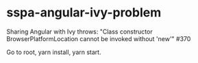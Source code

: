 # sspa-angular-ivy-problem
Sharing Angular with Ivy throws: "Class constructor BrowserPlatformLocation cannot be invoked without 'new'" #370

Go to root, yarn install, yarn start.

